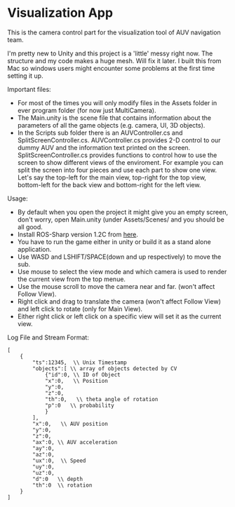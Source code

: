 # Visualization App

This is the camera control part for the visualization tool of AUV navigation team.

I'm pretty new to Unity and this project is a 'little' messy right now. The structure and my code makes a huge mesh. Will fix it later. I built this from Mac so windows users might encounter some problems at the first time setting it up. 

Important files:

- For most of the times you will only modify files in the Assets folder in ever program folder (for now just MultiCamera).
- The Main.unity is the scene file that contains information about the parameters of all the game objects (e.g. camera, UI, 3D objects).
- In the Scripts sub folder there is an AUVController.cs and SplitScreenController.cs. AUVController.cs provides 2-D control to our dummy AUV and the information text printed on the screen. SplitScreenController.cs provides functions to control how to use the screen to show different views of the enviroment. For example you can split the screen into four pieces and use each part to show one view. Let's say the top-left for the main view, top-right for the top view, bottom-left for the back view and bottom-right for the left view.

Usage:

- By default when you open the project it might give you an empty screen, don't worry, open Main.unity (under Assets/Scenes/ and you should be all good.
- Install ROS-Sharp version 1.2C from [here](https://github.com/siemens/ros-sharp/releases).
- You have to run the game either in unity or build it as a stand alone application.
- Use WASD and LSHIFT/SPACE(down and up respectively) to move the sub.
- Use mouse to select the view mode and which camera is used to render the current view from the top menue.
- Use the mouse scroll to move the camera near and far. (won't affect Follow View).
- Right click and drag to translate the camera (won't affect Follow View) and left click to rotate (only for Main View).
- Either right click or left click on a specific view will set it as the current view.


Log File and Stream Format:
```
[
	{
		"ts":12345,  \\ Unix Timestamp
		"objects":[ \\ array of objects detected by CV
			{"id":0, \\ ID of Object
			"x":0,   \\ Position
			"y":0,		
			"z":0,
			"th":0,   \\ theta angle of rotation
			"p":0	\\ probability
			}
		],
		"x":0,   \\ AUV position
		"y":0,
		"z":0,
		"ax":0, \\ AUV acceleration
		"ay":0,
		"az":0,
		"ux":0,  \\ Speed
		"uy":0,
		"uz":0,
		"d":0   \\ depth
		"th":0  \\ rotation 
	}
]
```
